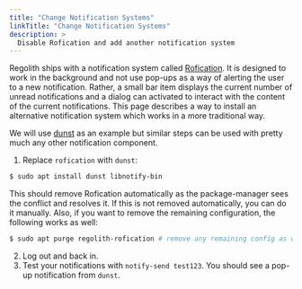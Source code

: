 ```yaml
---
title: "Change Notification Systems"
linkTitle: "Change Notification Systems"
description: >
  Disable Rofication and add another notification system
---
```


Regolith ships with a notification system called [Rofication](https://github.com/DaveDavenport/Rofication). It is designed to work in the background and not use pop-ups as a way of alerting the user to a new notification. Rather, a small bar item displays the current number of unread notifications and a dialog can activated to interact with the content of the current notifications. This page describes a way to install an alternative notification system which works in a more traditional way.

We will use [dunst](https://dunst-project.org/) as an example but similar steps can be used with pretty much any other notification component.

1. Replace `rofication` with `dunst`:

```bash
$ sudo apt install dunst libnotify-bin
```

This should remove Rofication automatically as the package-manager sees the conflict and resolves it. If this is not removed automatically, you can do it manually. Also, if you want to remove the remaining configuration, the following works as well:

```bash
$ sudo apt purge regolith-rofication # remove any remaining config as well
```

2. Log out and back in.
3. Test your notifications with `notify-send test123`. You should see a pop-up notification from `dunst`.

